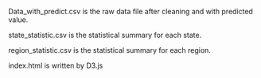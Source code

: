 Data_with_predict.csv is the raw data file after cleaning and with predicted value.


state_statistic.csv is the statistical summary for each state.


region_statistic.csv is the statistical summary for each region.



index.html is written by D3.js
